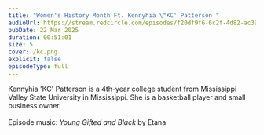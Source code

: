 ```yaml
---
title: "Women's History Month Ft. Kennyhia \"KC' Patterson "
audioUrl: https://stream.redcircle.com/episodes/f20df9f6-6c2f-4d82-ac39-4933e203c571/stream.mp3
pubDate: 22 Mar 2025
duration: 00:51:01
size: 5
cover: /kc.png
explicit: false
episodeType: full
---
```

Kennyhia 'KC' Patterson is a 4th-year college student from Mississippi Valley State University in Mississippi. She is a basketball player and small business owner. \
\
Episode music: *Young Gifted and Black* by Etana
